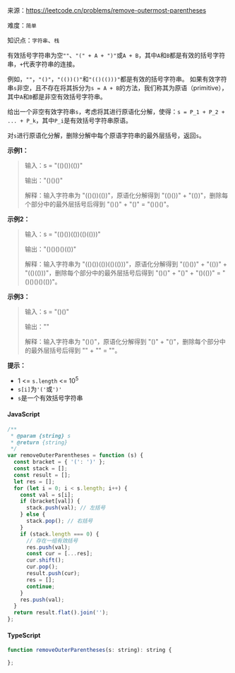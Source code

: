 来源：<https://leetcode.cn/problems/remove-outermost-parentheses>

难度：`简单`

知识点：`字符串`、`栈`

有效括号字符串为空`""`、`"(" + A + ")"`或`A + B`，其中`A`和`B`都是有效的括号字符串，`+`代表字符串的连接。

例如，`""`，`"()"`，`"(())()"`和`"(()(()))"`都是有效的括号字符串。
如果有效字符串`s`非空，且不存在将其拆分为`s = A + B`的方法，我们称其为原语（primitive），其中`A`和`B`都是非空有效括号字符串。

给出一个非空有效字符串`s`，考虑将其进行原语化分解，使得：`s = P_1 + P_2 + ... + P_k`，其中`P_i`是有效括号字符串原语。

对`s`进行原语化分解，删除分解中每个原语字符串的最外层括号，返回`s`。

**示例1：**

> 输入：s = "(()())(())"
>
> 输出："()()()"
>
> 解释：输入字符串为 "(()())(())"，原语化分解得到 "(()())" + "(())"，删除每个部分中的最外层括号后得到 "()()" + "()" = "()()()"。

**示例2：**

> 输入：s = "(()())(())(()(()))"
>
> 输出："()()()()(())"
>
> 解释：输入字符串为 "(()())(())(()(()))"，原语化分解得到 "(()())" + "(())" + "(()(()))"，删除每个部分中的最外层括号后得到 "()()" + "()" + "()(())" = "()()()()(())"。

**示例3：**

> 输入：s = "()()"
>
> 输出：""
>
> 解释：输入字符串为 "()()"，原语化分解得到 "()" + "()"，删除每个部分中的最外层括号后得到 "" + "" = ""。

**提示：**

- 1 <= `s.length` <= 10<sup>5</sup>
- `s[i]`为`'('`或`')'`
- `s`是一个有效括号字符串

<!-- tabs:start -->

#### **JavaScript**

```javascript
/**
 * @param {string} s
 * @return {string}
 */
var removeOuterParentheses = function (s) {
  const bracket = { '(': ')' };
  const stack = [];
  const result = [];
  let res = [];
  for (let i = 0; i < s.length; i++) {
    const val = s[i];
    if (bracket[val]) {
      stack.push(val); // 左括号
    } else {
      stack.pop(); // 右括号
    }
    if (stack.length === 0) {
      // 存在一组有效括号
      res.push(val);
      const cur = [...res];
      cur.shift();
      cur.pop();
      result.push(cur);
      res = [];
      continue;
    }
    res.push(val);
  }
  return result.flat().join('');
};
```

#### **TypeScript**

```javascript
function removeOuterParentheses(s: string): string {

};
```

<!-- tabs:end -->
